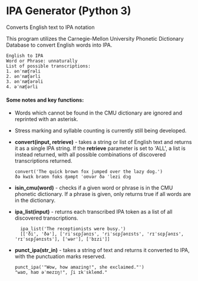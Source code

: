 # IPA Generator (Python 3)
Converts English text to IPA notation

This program utilizes the Carnegie-Mellon University Phonetic Dictionary Database to convert English words into IPA.


    English to IPA
    Word or Phrase: unnaturally
    List of possible transcriptions: 
    1. ənˈnæʧrəli
    2. ənˈnæʧərli
    3. ənˈnæʧərəli
    4. əˈnæʧərli


#### Some notes and key functions:


* Words which cannot be found in the CMU dictionary are ignored and reprinted with an asterisk.
* Stress marking and syllable counting is currently still being developed.
* **convert(input, retrieve)** - takes a string or list of English text and returns it as a single IPA string. If the **retrieve** parameter is set to 'ALL', a list is instead returned, with all possible combinations of discovered transcriptions returned. 
            
      convert('The quick brown fox jumped over the lazy dog.')
      ðə kwɪk braʊn fɑks ʤəmpt ˈoʊvər ðə ˈlezi dɔg
* **isin_cmu(word)** - checks if a given word or phrase is in the CMU phonetic dictionary. If a phrase is given, only returns true if all words are in the dictionary. 
* **ipa_list(input)** - returns each transcribed IPA token as a list of all discovered transcriptions.

        ipa_list('The receptionists were busy.')
        [['ði', 'ðə'], ['riˈsɛpʃənɪs', 'riˈsɛpʃənɪsts', 'rɪˈsɛpʃənɪs', 'rɪˈsɛpʃənɪsts'], ['wər'], ['bɪzi']]
* **punct_ipa(str_in)** - takes a string of text and returns it converted to IPA, with the punctuation marks reserved. 

      punct_ipa('"Wow, how amazing!", she exclaimed."')
      "waʊ, haʊ əˈmezɪŋ!", ʃi ɪkˈsklemd." 


